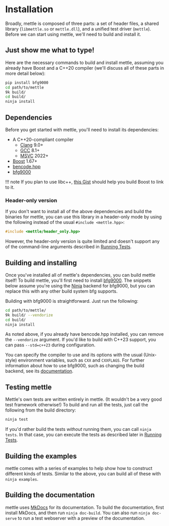# Installation

Broadly, mettle is composed of three parts: a set of header files, a shared
library (`libmettle.so` or `mettle.dll`), and a unified test driver (`mettle`).
Before we can start using mettle, we'll need to build and install it.

## Just show me what to type!

Here are the necessary commands to build and install mettle, assuming you
already have Boost and a C++20 compiler (we'll discuss all of these parts in
more detail below):

```sh
pip install bfg9000
cd path/to/mettle
9k build/
cd build/
ninja install
```

## Dependencies

Before you get started with mettle, you'll need to install its dependencies:

* A C++20-compliant compiler
    * [Clang](http://clang.llvm.org/) 9.0+
    * [GCC](https://gcc.gnu.org/) 8.1+
    * [MSVC](https://www.visualstudio.com/) 2022+
* [Boost](http://www.boost.org/) 1.67+
* [bencode.hpp](https://github.com/jimporter/bencode.hpp)
* [bfg9000](https://jimporter.github.io/bfg9000/)

!!! note
    If you plan to use libc++, [this
    Gist](https://gist.github.com/jimporter/10442880) should help you
    build Boost to link to it.

### Header-only version

If you don't want to install all of the above dependencies and build the
binaries for mettle, you can use this library in a header-only mode by using
the following instead of the usual `#include <mettle.hpp>`:

```c++
#include <mettle/header_only.hpp>
```

However, the header-only version is quite limited and doesn't support any of the
command-line arguments described in [Running Tests](running-tests.md).

## Building and installing

Once you've installed all of mettle's dependencies, you can build mettle itself!
To build mettle, you'll first need to install
[bfg9000](https://jimporter.github.io/bfg9000/). The snippets below assume
you're using the [Ninja](https://ninja-build.org/) backend for bfg9000, but you
can replace this with any other build system bfg supports.

Building with bfg9000 is straightforward. Just run the following:

```sh
cd path/to/mettle/
9k build/ --vendorize
cd build/
ninja install
```

As noted above, if you already have bencode.hpp installed, you can remove the
`--vendorize` argument. If you'd like to build with C++23 support, you can pass
`--std=c++23` during configuration.

You can specify the compiler to use and its options with the usual (Unix-style)
environment variables, such as `CXX` and `CXXFLAGS`. For further information
about how to use bfg9000, such as changing the build backend, see its
[documentation](https://jimporter.github.io/bfg9000/user/building/).

## Testing mettle

Mettle's own tests are written entirely in mettle. (It wouldn't be a very good
test framework otherwise!) To build and run all the tests, just call the
following from the build directory:

```sh
ninja test
```

If you'd rather build the tests *without* running them, you can call
`ninja tests`. In that case, you can execute the tests as described later in
[Running Tests](running-tests.md).

## Building the examples

mettle comes with a series of examples to help show how to construct different
kinds of tests. Similar to the above, you can build all of these with
`ninja examples`.

## Building the documentation

mettle uses [MkDocs](http://www.mkdocs.org/) for its documentation. To build the
documentation, first install MkDocs, and then run `ninja doc-build`. You can
also run `ninja doc-serve` to run a test webserver with a preview of the
documentation.
